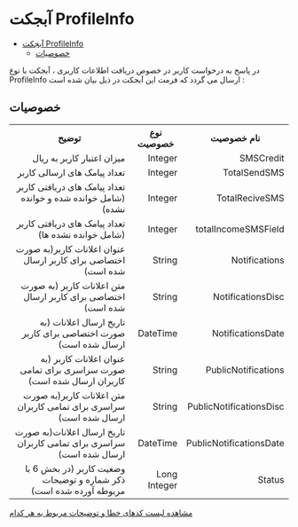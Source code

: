 # آبجکت ProfileInfo

- [آبجکت ProfileInfo](#آبجکت-profileinfo)
  - [خصوصیات](#خصوصیات)

در پاسخ به درخواست کاربر در خصوص دریافت اطلاعات کاربری ، آبجکت با نوع ProfileInfo ارسال می گردد که فرمت این آبجکت در ذیل بیان شده است :

## خصوصیات

<table dir="rtl" align="center">
<tr><th>نام خصوصیت</th><th>نوع خصوصیت</th><th>توضیح</th></tr>
<tr><td>SMSCredit</td><td>Integer</td><td>میزان اعتبار کاربر به ریال</td></tr>
<tr><td>TotalSendSMS</td><td>Integer</td><td>تعداد پیامک های ارسالی کاربر</td></tr>
<tr><td>TotalReciveSMS</td><td>Integer</td><td>تعداد پیامک های دریافتی کاربر (شامل خوانده شده و خوانده نشده)</td></tr>
<tr><td>totalIncomeSMSField</td><td>Integer</td><td>تعداد پیامک های دریافتی کاربر (شامل خوانده نشده ها)</td></tr>
<tr><td>Notifications</td><td>String</td><td>عنوان اعلانات کاربر(به صورت اختصاصی برای کاربر ارسال شده است)</td></tr>
<tr><td>NotificationsDisc</td><td>String</td><td>متن اعلانات کاربر (به صورت اختصاصی برای کاربر ارسال شده است)</td></tr>
<tr><td>NotificationsDate</td><td>DateTime</td><td>تاریخ ارسال اعلانات (به صورت اختصاصی برای کاربر ارسال شده است)</td></tr>
<tr><td>PublicNotifications</td><td>String</td><td>عنوان اعلانات کاربر (به صورت سراسری برای تمامی کاربران ارسال شده است)</td></tr>
<tr><td>PublicNotificationsDisc</td><td>String</td><td>متن اعلانات کاربر(به صورت سراسری برای تمامی کاربران ارسال شده است)</td></tr>
<tr><td>PublicNotificationsDate</td><td>DateTime</td><td>تاریخ ارسال اعلانات(به صورت سراسری برای تمامی کاربران ارسال شده است)</td></tr>
<tr><td>Status</td><td>Long Integer</td><td>وضعیت کاربر (در بخش 6 با ذکر شماره و توضیحات مربوطه آورده شده است)</td></tr>
</table>

[مشاهده لیست کدهای خطا و توضیحات مربوط به هر کدام](https://github.com/sunwaysms/soap/blob/main/Errors.md)